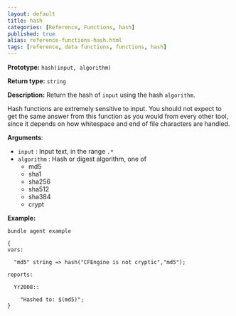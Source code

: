 ```yaml
---
layout: default
title: hash
categories: [Reference, Functions, hash]
published: true
alias: reference-functions-hash.html
tags: [reference, data functions, functions, hash]
---
```


**Prototype:** `hash(input, algorithm)`

**Return type:** `string`

**Description:** Return the hash of `input` using the hash `algorithm`.

Hash functions are extremely sensitive to input. You should not expect
to get the same answer from this function as you would from every other
tool, since it depends on how whitespace and end of file characters are
handled.

**Arguments**:

* `input` : Input text, in the range `.*`
* `algorithm` : Hash or digest algorithm, one of
  * md5
  * sha1
  * sha256
  * sha512
  * sha384
  * crypt   

**Example:**

```cf3
bundle agent example

{     
vars:

  "md5" string => hash("CFEngine is not cryptic","md5");

reports:

  Yr2008::

    "Hashed to: $(md5)";
}
```

